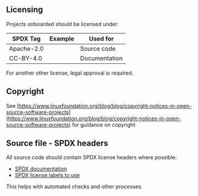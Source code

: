 [//]: # (SPDX-License-Identifier: CC-BY-4.0)
## Licensing

Projects onboarded should be licensed under:

| SPDX Tag | Example | Used for |
| --- | --- | --- |
Apache-2.0 | | Source code|
CC-BY-4.0 | | Documentation 

For another other license, legal approval is required.

## Copyright

See [https://www.linuxfoundation.org/blog/blog/copyright-notices-in-open-source-software-projects](https://www.linuxfoundation.org/blog/blog/copyright-notices-in-open-source-software-projects) for guidance on copyright

## Source file - SPDX headers

All source code should contain SPDX license headers where possible:


* [SPDX documentation](https://spdx.dev/learn/handling-license-info/)
* [SPDX license labels to use](https://spdx.org/licenses/)

This helps with automated checks and other processes.

